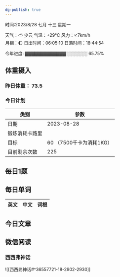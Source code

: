```yaml
---
dg-publish: true
---
```



时间:2023/8/28 七月 十三 星期一

天气：⛅️  少云 气温：+29°C 风力：↙7km/h  
月相：🌔 日出时间：06:05:10 日落时间：18:44:54

今年进度: ▓▓▓▓▓▓▓▓▓▓▓▓▓░░░░░░░ 65.75%

## 体重摄入

### 昨日体重： 73.5
### 今日计划

| 类别           | 参数                    |
| -------------- | ----------------------- |
| 日期           | 2023-08-28               |
| 锻炼消耗卡路里 | |
| 目标           | 60      （7500千卡为消耗1KG）                |
| 目前剩余次数               |        225                  |



## 每日1题


## 每日单词

| 英文       | 中文       |词根|
| ---------- | ---------- | ---|


## 今日文章

## 微信阅读

<!-- start of weread -->

### 西西弗神话
![[西西弗神话#^36557721-18-2902-2930]]

<!-- end of weread -->
